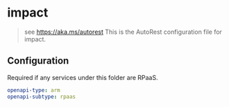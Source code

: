 # impact

> see https://aka.ms/autorest
> This is the AutoRest configuration file for impact.

## Configuration

Required if any services under this folder are RPaaS.

```yaml
openapi-type: arm
openapi-subtype: rpaas
```
